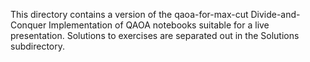 This directory contains a version of the qaoa-for-max-cut Divide-and-Conquer Implementation of QAOA notebooks suitable for a live presentation.  Solutions to exercises are separated out in the Solutions subdirectory.
